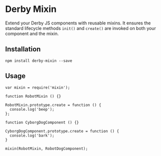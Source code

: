 Derby Mixin
===========

Extend your Derby JS components with reusable mixins.
It ensures the standard lifecycle methods `init()` and `create()` are invoked on both your component and the mixin.

Installation
------------

    npm install derby-mixin --save

Usage
-----

    var mixin = require('mixin');

    function RobotMixin () {}

    RobotMixin.prototype.create = function () {
      console.log('beep');
    };

    function CyborgDogComponent () {}

    CyborgDogComponent.prototype.create = function () {
      console.log('bark');
    }

    mixin(RobotMixin, RobotDogComponent);

